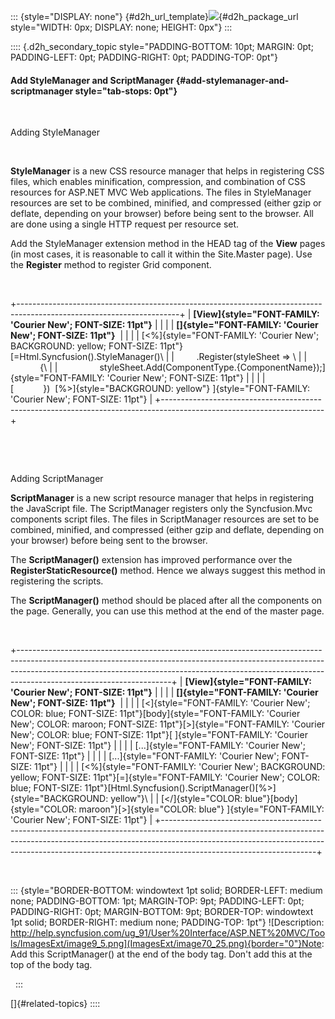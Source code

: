 ::: {style="DISPLAY: none"}
[](ms-xhelp:///?Id=d2h_url_template){#d2h_url_template}![](!package_url!){#d2h_package_url style="WIDTH: 0px; DISPLAY: none; HEIGHT: 0px"}
:::

:::: {.d2h_secondary_topic style="PADDING-BOTTOM: 10pt; MARGIN: 0pt; PADDING-LEFT: 0pt; PADDING-RIGHT: 0pt; PADDING-TOP: 0pt"}
#### Add StyleManager and ScriptManager {#add-stylemanager-and-scriptmanager style="tab-stops: 0pt"}

 

Adding StyleManager

 

**StyleManager** is a new CSS resource manager that helps in registering CSS files, which enables minification, compression, and combination of CSS resources for ASP.NET MVC Web applications. The files in StyleManager resources are set to be combined, minified, and compressed (either gzip or deflate, depending on your browser) before being sent to the browser. All are done using a single HTTP request per resource set.

Add the StyleManager extension method in the HEAD tag of the **View** pages (in most cases, it is reasonable to call it within the Site.Master page). Use the **Register** method to register Grid component.

 

+----------------------------------------------------------------------------------------------------------------------+
| **[View]{style="FONT-FAMILY: 'Courier New'; FONT-SIZE: 11pt"}**                                                      |
|                                                                                                                      |
| **[]{style="FONT-FAMILY: 'Courier New'; FONT-SIZE: 11pt"}**                                                          |
|                                                                                                                      |
| [\<%]{style="FONT-FAMILY: 'Courier New'; BACKGROUND: yellow; FONT-SIZE: 11pt"}[=Html.Syncfusion().StyleManager()\    |
|         .Register(styleSheet =\> \                                                                                   |
|             {\                                                                                                       |
|                 styleSheet.Add(ComponentType.{ComponentName});]{style="FONT-FAMILY: 'Courier New'; FONT-SIZE: 11pt"} |
|                                                                                                                      |
| [            })  [%\>]{style="BACKGROUND: yellow"} ]{style="FONT-FAMILY: 'Courier New'; FONT-SIZE: 11pt"}            |
+----------------------------------------------------------------------------------------------------------------------+

 

 

Adding ScriptManager

**ScriptManager** is a new script resource manager that helps in registering the JavaScript file. The ScriptManager registers only the Syncfusion.Mvc components script files. The files in ScriptManager resources are set to be combined, minified, and compressed (either gzip and deflate, depending on your browser) before being sent to the browser. 

The **ScriptManager()** extension has improved performance over the **RegisterStaticResource()** method. Hence we always suggest this method in registering the scripts. 

The **ScriptManager()** method should be placed after all the components on the page. Generally, you can use this method at the end of the master page.

 

+--------------------------------------------------------------------------------------------------------------------------------------------------------------------------------------------------------------------------------------------------------------------------------+
| **[View]{style="FONT-FAMILY: 'Courier New'; FONT-SIZE: 11pt"}**                                                                                                                                                                                                                |
|                                                                                                                                                                                                                                                                                |
| **[]{style="FONT-FAMILY: 'Courier New'; FONT-SIZE: 11pt"}**                                                                                                                                                                                                                    |
|                                                                                                                                                                                                                                                                                |
| [\<]{style="FONT-FAMILY: 'Courier New'; COLOR: blue; FONT-SIZE: 11pt"}[body]{style="FONT-FAMILY: 'Courier New'; COLOR: maroon; FONT-SIZE: 11pt"}[\>]{style="FONT-FAMILY: 'Courier New'; COLOR: blue; FONT-SIZE: 11pt"}[ ]{style="FONT-FAMILY: 'Courier New'; FONT-SIZE: 11pt"} |
|                                                                                                                                                                                                                                                                                |
| [...]{style="FONT-FAMILY: 'Courier New'; FONT-SIZE: 11pt"}                                                                                                                                                                                                                     |
|                                                                                                                                                                                                                                                                                |
| [...]{style="FONT-FAMILY: 'Courier New'; FONT-SIZE: 11pt"}                                                                                                                                                                                                                     |
|                                                                                                                                                                                                                                                                                |
| [\<%]{style="FONT-FAMILY: 'Courier New'; BACKGROUND: yellow; FONT-SIZE: 11pt"}[=]{style="FONT-FAMILY: 'Courier New'; COLOR: blue; FONT-SIZE: 11pt"}[Html.Syncfusion().ScriptManager()[%\>]{style="BACKGROUND: yellow"}\                                                        |
| [\</]{style="COLOR: blue"}[body]{style="COLOR: maroon"}[\>]{style="COLOR: blue"} ]{style="FONT-FAMILY: 'Courier New'; FONT-SIZE: 11pt"}                                                                                                                                        |
+--------------------------------------------------------------------------------------------------------------------------------------------------------------------------------------------------------------------------------------------------------------------------------+

 

::: {style="BORDER-BOTTOM: windowtext 1pt solid; BORDER-LEFT: medium none; PADDING-BOTTOM: 1pt; MARGIN-TOP: 9pt; PADDING-LEFT: 0pt; PADDING-RIGHT: 0pt; MARGIN-BOTTOM: 9pt; BORDER-TOP: windowtext 1pt solid; BORDER-RIGHT: medium none; PADDING-TOP: 1pt"}
![Description: http://help.syncfusion.com/ug_91/User%20Interface/ASP.NET%20MVC/Tools/ImagesExt/image9_5.png](ImagesExt/image70_25.png){border="0"}Note: Add this ScriptManager() at the end of the body tag. Don't add this at the top of the body tag.

 
:::

[]{#related-topics}
::::
